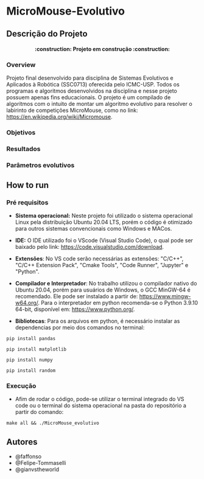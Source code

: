 # MicroMouse-Evolutivo

## Descrição do Projeto

<h4 align="center"> 
    :construction:  Projeto em construção  :construction:
</h4>

### Overview

Projeto final desenvolvido para disciplina de Sistemas Evolutivos e Aplicados à Robótica (SSC0713) oferecida pelo ICMC-USP. Todos os programas  e algoritmos desenvolvidos na disciplina e nesse projeto possuem apenas fins educacionais. O projeto é um compilado de algoritmos com o intuito de montar um algoritmo evolutivo para resolver o labirinto de competições MicroMouse, como no link: https://en.wikipedia.org/wiki/Micromouse. 

### Objetivos 

### Resultados

### Parâmetros evolutivos

## How to run

### Pré requisitos

* **Sistema operacional:** Neste projeto foi utilizado o sistema operacional Linux pela distribuição Ubuntu 20.04 LTS, porém o código é otimizado para outros sistemas convencionais como Windows e MACos.

* **IDE:** O IDE utilizado foi o VScode (Visual Studio Code), o qual pode ser baixado pelo link: https://code.visualstudio.com/download.

* **Extensões**: No VS code serão necessárias as extensões: "C/C++", "C/C++ Extension Pack", "Cmake Tools", "Code Runner", "Jupyter" e "Python".

* **Compilador e Interpretador**: No trabalho utilizou o compilador nativo do Ubuntu 20.04, porém para usuários de Windows, o GCC MinGW-64 é recomendado. Ele pode ser instalado a partir de: https://www.mingw-w64.org/. Para o interpretador em python recomenda-se o Python 3.9.10 64-bit, disponível em: https://www.python.org/.

* **Bibliotecas**: Para os arquivos em python, é necessário instalar as dependencias por meio dos comandos no terminal:

~~~
pip install pandas
~~~
~~~
pip install matplotlib
~~~
~~~
pip install numpy
~~~
~~~
pip install random
~~~
### Execução

* Afim de rodar o código, pode-se utilizar o terminal integrado do VS code ou o terminal do sistema operacional na pasta do repositório a partir do comando:
~~~
make all && ./MicroMouse_evolutivo 
~~~

## Autores

- @faffonso
- @Felipe-Tommaselli
- @gianvstheworld